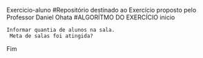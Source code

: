 Exercicio-aluno
#Repositório destinado ao Exercício proposto pelo Professor Daniel Ohata #ALGORÍTMO DO EXERCÍCIO
inicio  
```
Informar quantia de alunos na sala.
 Meta de salas foi atingida? 
 ```
 Fim

